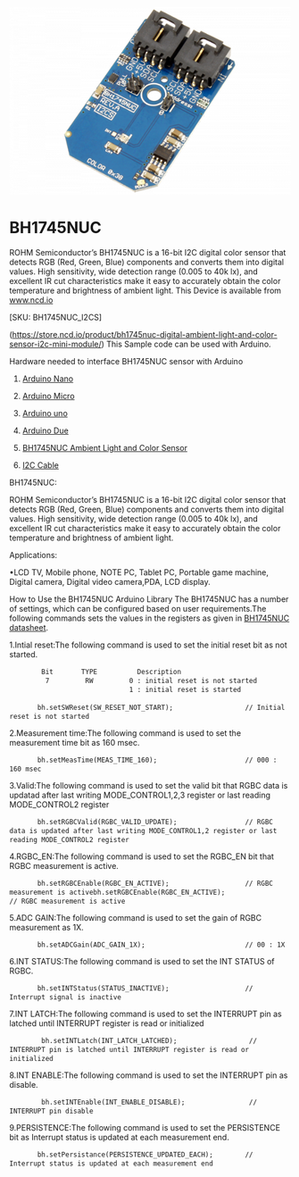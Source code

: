
[![BH1745NUC](BH1745NUC_I2C.png)](https://store.ncd.io/product/bh1745nuc-digital-ambient-light-and-color-sensor-i2c-mini-module/)

# BH1745NUC

ROHM Semiconductor’s BH1745NUC is a 16-bit I2C digital color sensor that detects RGB (Red, Green, Blue) components and converts them into digital values. High sensitivity, wide detection range (0.005 to 40k lx), and excellent IR cut characteristics make it easy to accurately obtain the color temperature and brightness of ambient light.
This Device is available from www.ncd.io 

[SKU: BH1745NUC_I2CS]

(https://store.ncd.io/product/bh1745nuc-digital-ambient-light-and-color-sensor-i2c-mini-module/)
This Sample code can be used with Arduino.

Hardware needed to interface BH1745NUC sensor with Arduino

1. <a href="https://store.ncd.io/product/i2c-shield-for-arduino-nano/">Arduino Nano</a>

2. <a href="https://store.ncd.io/product/i2c-shield-for-arduino-micro-with-i2c-expansion-port/">Arduino Micro</a>

3. <a href="https://store.ncd.io/product/i2c-shield-for-arduino-uno/">Arduino uno</a>

4. <a href="https://store.ncd.io/product/dual-i2c-shield-for-arduino-due-with-modular-communications-interface/">Arduino Due</a>

5. <a href="https://store.ncd.io/product/bh1745nuc-digital-ambient-light-and-color-sensor-i2c-mini-module/">BH1745NUC Ambient Light and Color Sensor</a>

6. <a href="https://store.ncd.io/product/i%C2%B2c-cable/">I2C Cable</a>

BH1745NUC:

ROHM Semiconductor’s BH1745NUC is a 16-bit I2C digital color sensor that detects RGB (Red, Green, Blue) components and converts them into digital values. High sensitivity, wide detection range (0.005 to 40k lx), and excellent IR cut characteristics make it easy to accurately obtain the color temperature and brightness of ambient light.

Applications:

•LCD TV, Mobile phone, NOTE PC, Tablet PC, Portable game machine, Digital camera, Digital video camera,PDA, LCD display.

How to Use the BH1745NUC Arduino Library
The BH1745NUC has a number of settings, which can be configured based on user requirements.The following commands sets the values in the registers as given in <a href="http://www.rohm.com/web/global/datasheet/BH1745NUC/bh1745nuc-e">BH1745NUC datasheet</a>.

1.Intial reset:The following command is used to set the initial reset bit as not started.

            Bit       TYPE          Description
             7         RW         0 : initial reset is not started
                                  1 : initial reset is started
        
           bh.setSWReset(SW_RESET_NOT_START);                  // Initial reset is not started
           
 2.Measurement time:The following command is used to set the measurement time bit as 160 msec.
 
           bh.setMeasTime(MEAS_TIME_160);                      // 000 : 160 msec
           
 3.Valid:The following command is used to set the valid bit that RGBC data is updatad after last writing MODE_CONTROL1,2,3 register or last reading MODE_CONTROL2 register
 
           bh.setRGBCValid(RGBC_VALID_UPDATE);                 // RGBC data is updated after last writing MODE_CONTROL1,2 register or last reading MODE_CONTROL2 register

4.RGBC_EN:The following command is used to set the RGBC_EN bit that RGBC measurement is active.
 
           bh.setRGBCEnable(RGBC_EN_ACTIVE);                   // RGBC measurement is activebh.setRGBCEnable(RGBC_EN_ACTIVE);                   // RGBC measurement is active

5.ADC GAIN:The following command is used to set the gain of RGBC measurement as 1X.

           bh.setADCGain(ADC_GAIN_1X);                         // 00 : 1X

6.INT STATUS:The following command is used to set the INT STATUS of RGBC.

           bh.setINTStatus(STATUS_INACTIVE);                   // Interrupt signal is inactive
 
7.INT LATCH:The following command is used to set the INTERRUPT pin as latched until INTERRUPT register is read or initialized
    
            bh.setINTLatch(INT_LATCH_LATCHED);                  // INTERRUPT pin is latched until INTERRUPT register is read or initialized

8.INT ENABLE:The following command is used to set the INTERRUPT pin as disable.

            bh.setINTEnable(INT_ENABLE_DISABLE);                // INTERRUPT pin disable
            
9.PERSISTENCE:The following command is used to set the PERSISTENCE bit as Interrupt status is updated at each measurement end.

           bh.setPersistance(PERSISTENCE_UPDATED_EACH);        // Interrupt status is updated at each measurement end

